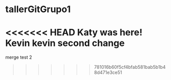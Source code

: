 # tallerGitGrupo1
<<<<<<< HEAD
Katy was here! 
Kevin
kevin second change 
=======
merge test 2
>>>>>>> 781016b60f5cf4bfab581bab5b1b48d471e3ce51
